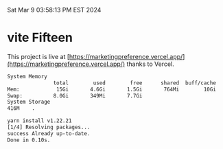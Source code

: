 Sat Mar  9 03:58:13 PM EST 2024

# vite Fifteen


This project is live at [https://marketingpreference.vercel.app/](https://marketingpreference.vercel.app/) thanks to Vercel.

```bash
System Memory
               total        used        free      shared  buff/cache   available
Mem:            15Gi       4.6Gi       1.5Gi       764Mi        10Gi        10Gi
Swap:          8.0Gi       349Mi       7.7Gi
System Storage
416M	.
```
```bash
yarn install v1.22.21
[1/4] Resolving packages...
success Already up-to-date.
Done in 0.10s.
```
